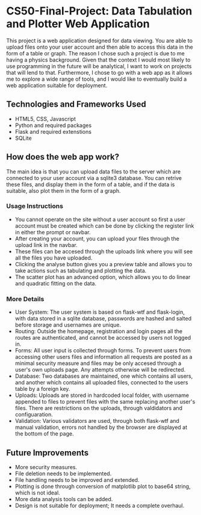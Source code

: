 # CS50-Final-Project: Data Tabulation and Plotter Web Application

This project is a web application designed for data viewing. You are able to upload files onto your user account
and then able to access this data in the form of a table or graph. The reason I chose such a project is
due to me having a physics background. Given that the context I would most likely to use programming in the
future will be analytical, I want to work on projects that will lend to that. Furthermore, I chose to go with
a web app as it allows me to explore a wide range of tools, and I would like to eventually build a web
application suitable for deployment.

## Technologies and Frameworks Used

- HTML5, CSS, Javascript
- Python and required packages
- Flask and required extenstions
- SQLite

## How does the web app work?

The main idea is that you can upload data files to the server which are connected to your user account via a sqlite3
database. You can retrive these files, and display them in the form of a table, and if the data is suitable, also plot
them in the form of a graph.

### Usage Instructions

- You cannot operate on the site without a user account so first a user account must be created which can be done by clicking the register link
in either the prompt or navbar.
- After creating your account, you can upload your files through the upload link in the navbar.
- These files can be accesed through the uploads link where you will see all the files you have uploaded.
- Clicking the analyse button gives you a preview table and allows you to take actions such as tabulating and plotting the data.
- The scatter plot has an advanced option, which allows you to do linear and quadratic fitting on the data.

### More Details

- User System: The user system is based on flask-wtf and flask-login, with data stored in a sqlite database, passwords are hashed and salted before storage and usernames are
               unique.
- Routing: Outside the homepage, registration and login pages all the routes are authenticated, and cannot be accessed by users not logged in. 
- Forms: All user input is collected through forms. To prevent users from accessing other users files and information all requests are posted as a minimal security measure
         and files may be only accesed through a user's own uploads page. Any attempts otherwise will be redirected.
- Database: Two databases are maintained, one which contains all users, and another which contains all uploaded files, connected to the users table by a foreign key.
- Uploads: Uploads are stored in hardcoded local folder, with username appended to files to prevent files with the same replacing another user's files. There are
           restrictions on the uploads, through valdidators and configuaration.
- Validation: Various validators are used, through both flask-wtf and manual validation, errors not handled by the browser are displayed at the bottom of the page.
 
## Future Improvements

- More security measures.
- File deletion needs to be implemented.
- File handling needs to be improved and extended.
- Plotting is done through conversion of matplotlib plot to base64 string, which is not ideal.
- More data analysis tools can be added.
- Design is not suitable for deployment; It needs a complete overhaul.




